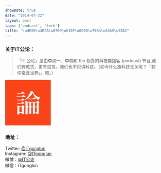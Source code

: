 ```yaml
---
showDate: true
date: "2014-07-22"
layout: post
tags: ['podcast', 'tech']
title: "\u4E00\u4E2A\u6709\u610F\u601D\u7684\u64AD\u5BA2"
---
```



### 关于IT公论： 
>「IT 公论」是由李如一、李楠和 Rio 创办的科技类播客 (podcast) 节目,我们有乾货，更有湿货。我们也不只讲科技。（如今什么跟科技无关呢？「软件蚕食世界」，嗯。）  

<a class="no-dec" href="//www.itgonglun.com"  target="_blank">
	<img class="cover" src="/images/itgonglun.png" style="width:150px">
</a>    

<!--more--> 

### 地址：  

Twitter:  [@ITgonglun](https://twitter.com/itgonglun)   
Instagram: [@ITgonglun](//instagram.com/itgonglun)  
微博：[@IT公论](//weibo.com/ITgonglun)  
微信：ITgonglun  